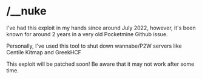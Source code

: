 # /__nuke

I've had this exploit in my hands since around July 2022, however, it's been known for around 2 years in a very old Pocketmine Github issue.

Personally, I've used this tool to shut down wannabe/P2W servers like Centile Kitmap and GreekHCF

This exploit will be patched soon! Be aware that it may not work after some time.